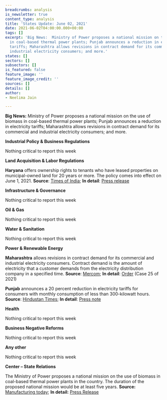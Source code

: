```yaml
---
breadcrumbs: analysis
is_newsletter: true
content_type: analysis
title: 'States Update: June 02, 2021'
date: 2021-06-02T04:00:00.000+00:00
tags: []
excerpt: 'Big News:  Ministry of Power proposes a national mission on the use of biomass
  in coal-based thermal power plants; Punjab announces a reduction in electricity
  tariffs; Maharashtra allows revisions in contract demand for its commercial and
  industrial electricity consumers; and more.'
states: []
sectors: []
subsectors: []
is_featured: false
feature_image: ''
feature_image_credit: ''
sources: []
details: []
author:
- Neelima Jain

---
```

**Big News:** Ministry of Power proposes a national mission on the use of biomass in coal-based thermal power plants; Punjab announces a reduction in electricity tariffs; Maharashtra allows revisions in contract demand for its commercial and industrial electricity consumers; and more.

**Industrial Policy & Business Regulations**

Nothing critical to report this week

**Land Acquisition & Labor Regulations**

**Haryana** offers ownership rights to tenants who have leased properties on municipal-owned land for 20 years or more. The policy comes into effect on June 1, 2021. **Source**: [Times of India](https://timesofindia.indiatimes.com/city/chandigarh/haryana-ownership-rights-for-people-on-rent-on-municipality-properties-for-20-years-or-more/articleshow/83098126.cms); **In detail**: [Press release](https://haryanacmoffice.gov.in/30-may-2021-0)

**Infrastructure & Governance**

Nothing critical to report this week

**Oil & Gas**

Nothing critical to report this week

**Water & Sanitation**

Nothing critical to report this week

**Power & Renewable Energy**

**Maharashtra** allows revisions in contract demand for its commercial and industrial electricity consumers. Contract demand is the amount of electricity that a customer demands from the electricity distribution company in a specified time. **Source**: [Mercom](https://mercomindia.com/maharashtra-allows-revisions-contract-demand-cl-customers/); **In detail**: [Order](https://www.merc.gov.in/) (Case 25 of 2021)

**Punjab** announces a 20 percent reduction in electricity tariffs for consumers with monthly consumption of less than 300-kilowatt hours. **Source**: [Hindustan Times](https://www.hindustantimes.com/cities/chandigarh-news/in-poll-year-power-tariff-reduced-by-20-in-punjab-101622200692602.html); **In detail**: [Press note](http://pserc.gov.in/pages/Press%20Note%20FY%202021-22.pdf)

**Health**

Nothing critical to report this week

**Business Negative Reforms**

Nothing critical to report this week

**Any other**

Nothing critical to report this week

**Center – State Relations**

The Ministry of Power proposes a national mission on the use of biomass in coal-based thermal power plants in the country. The duration of the proposed national mission would be at least five years. **Source:** [Manufacturing today](https://www.manufacturingtodayindia.com/sectors/10622-ministry-of-power-decides-to-set-up-a-national-mission-on-use-of-biomass); **In detail:** [Press Release](https://pib.gov.in/PressReleasePage.aspx?PRID=1721473)
